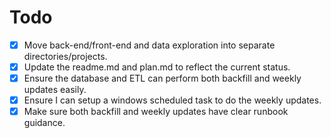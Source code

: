 # Todo

- [x] Move back-end/front-end and data exploration into separate directories/projects.
- [x] Update the readme.md and plan.md to reflect the current status.
- [x] Ensure the database and ETL can perform both backfill and weekly updates easily.
- [x] Ensure I can setup a windows scheduled task to do the weekly updates.
- [x] Make sure both backfill and weekly updates have clear runbook guidance.
